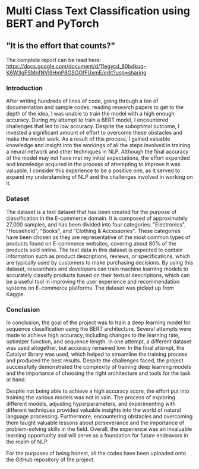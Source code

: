 # Multi Class Text Classification using BERT and PyTorch
## "It is the effort that counts?"

The complete report can be read here: https://docs.google.com/document/d/11egycd_80bdkuq-K6W3gFSMnfNVl9HmP8GSGOfFUxmE/edit?usp=sharing 

### Introduction
After writing hundreds of lines of code, going through a ton of documentation and sample codes, reading research papers to get to the depth of the idea, I was unable to train the model with a high enough accuracy. During my attempt to train a BERT model, I encountered challenges that led to low accuracy. Despite the suboptimal outcome, I invested a significant amount of effort to overcome these obstacles and make the model work. As a result of this process, I gained valuable knowledge and insight into the workings of all the steps involved in training a neural network and other techniques in NLP. Although the final accuracy of the model may not have met my initial expectations, the effort expended and knowledge acquired in the process of attempting to improve it was valuable. I consider this experience to be a positive one, as it served to expand my understanding of NLP and the challenges involved in working on it.

### Dataset
The dataset is a text dataset that has been created for the purpose of classification in the E-commerce domain. It is composed of approximately 27,000 samples, and has been divided into four categories: "Electronics", "Household", "Books", and "Clothing & Accessories". These categories have been chosen as they are representative of the most common types of products found on E-commerce websites, covering about 80% of the products sold online. The text data in this dataset is expected to contain information such as product descriptions, reviews, or specifications, which are typically used by customers to make purchasing decisions. By using this dataset, researchers and developers can train machine learning models to accurately classify products based on their textual descriptions, which can be a useful tool in improving the user experience and recommendation systems on E-commerce platforms. The dataset was picked up from Kaggle. 

### Conclusion 
In conclusion, the goal of the project was to train a deep learning model for sequence classification using the BERT architecture. Several attempts were made to achieve high accuracy, including changes to the learning rate, optimizer function, and sequence length. In one attempt, a different dataset was used altogether, but accuracy remained low. In the final attempt, the Catalyst library was used, which helped to streamline the training process and produced the best results. Despite the challenges faced, the project successfully demonstrated the complexity of training deep learning models and the importance of choosing the right architecture and tools for the task at hand. 

Despite not being able to achieve a high accuracy score, the effort put into training the various models was not in vain. The process of exploring different models, adjusting hyperparameters, and experimenting with different techniques provided valuable insights into the world of natural language processing. Furthermore, encountering obstacles and overcoming them taught valuable lessons about perseverance and the importance of problem-solving skills in the field. Overall, the experience was an invaluable learning opportunity and will serve as a foundation for future endeavors in the realm of NLP.

For the purposes of being honest, all the codes have been uploaded onto the GitHub repository of the project.

